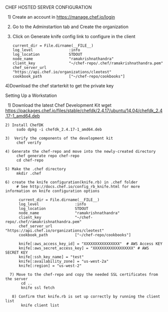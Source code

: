 CHEF HOSTED SERVER CONFIGURATION

   1) Create an account in https://manage.chef.io/login

   2) Go to the Adminstartion tab and Create the organization

   3) Click on Generate knife config link to configure in the client
   
          current_dir = File.dirname(__FILE__)
          log_level                :info
          log_location             STDOUT
          node_name                "ramakrishnathandra"
          client_key               "~/chef-repo/.chef/ramakrishnathandra.pem"
          chef_server_url          "https://api.chef.io/organizations/cleotest"
          cookbook_path            ["~/chef-repo/cookbooks"]

   4)Download the chef starterkit to get the private key     

Setting Up a Workstation

    1) Download the latest Chef Development Kit
         wget https://packages.chef.io/files/stable/chefdk/2.4.17/ubuntu/14.04/chefdk_2.4.17-1_amd64.deb

    2) Install ChefDK
         sudo dpkg -i chefdk_2.4.17-1_amd64.deb

    3)  Verify the components of the development kit
         chef verify

    4) Generate the chef-repo and move into the newly-created directory
         chef generate repo chef-repo
         cd chef-repo

    5) Make the .chef directory
         mkdir .chef

    6) create the knife configuration(knife.rb) in .chef folder
         # See http://docs.chef.io/config_rb_knife.html for more information on knife configuration options
         
          current_dir = File.dirname(__FILE__)
          log_level                :info
          log_location             STDOUT
          node_name                "ramakrishnathandra"
          client_key               "~/chef-repo/.chef/ramakrishnathandra.pem"
          chef_server_url          "https://api.chef.io/organizations/cleotest"
          cookbook_path            ["~/chef-repo/cookbooks"]

          knife[:aws_access_key_id] = "XXXXXXXXXXXXXXXX"  # AWS Access KEY
          knife[:aws_secret_access_key] = "XXXXXXXXXXXXXXXXXX" # AWS SECRET KEY
          knife[:ssh_key_name] = "test"
          knife[:availability_zone] = "us-west-2a"
          knife[:region] = "us-west-2"

      7) Move to the chef-repo and copy the needed SSL certificates from the server
           cd ..
           knife ssl fetch

       8) Confirm that knife.rb is set up correctly by running the client list
           knife client list



    
